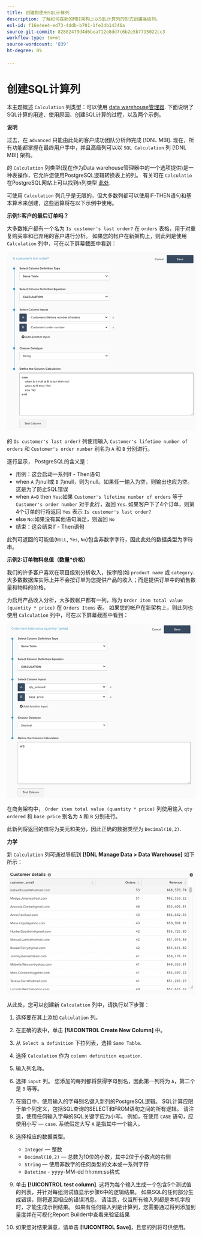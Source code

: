 ```yaml
---
title: 创建和使用SQL计算列
description: 了解如何在新的MBI架构上以SQL计算列的形式创建高级列。
exl-id: f16e4ee4-ed73-4ddb-b701-1fe3db14346a
source-git-commit: 82882479d4d6bea712e8dd7c6b2e5b7715022cc3
workflow-type: tm+mt
source-wordcount: '839'
ht-degree: 0%

---
```


# 创建SQL计算列

本主题概述 `Calculation` 列类型：可以使用 [data warehouse管理器](../data-warehouse-mgr/tour-dwm.md). 下面说明了SQL计算的用途、使用原因、创建SQL计算的过程，以及两个示例。

**说明**

过去，在 `advanced` 只能由此处的客户成功团队分析师完成 [!DNL MBI]. 现在，所有功能都掌握在最终用户手中，并且高级列可以以 `SQL Calculation` 列 [!DNL MBI] 架构。

的 `Calculation` 列类型(现在作为Data warehouse管理器中的一个选项提供)是一种表操作，它允许您使用PostgreSQL逻辑转换表上的列。 有关可在 `Calculatio`在PostgreSQL网站上可以找到n列类型 [此处](https://www.postgresql.org/docs/9.6/static/functions.html).

可使用 `Calculation` 列几乎是无限的，但大多数列都可以使用IF-THEN语句和基本算术来创建，这些运算将在以下示例中使用。

**示例1:客户的最后订单吗？**

大多数帐户都有一个名为 `Is customer's last order?` 在 `orders` 表格，用于对重复购买率和已弃用的客户进行分析。 如果您的帐户在新架构上，则此列是使用 `Calculation` 列中，可在以下屏幕截图中看到：

![](../../assets/Is_customer_s_last_order.png)

的 `Is customer's last order?` 列使用输入 `Customer's lifetime number of orders` 和 `Customer's order number` 别名为 `A` 和 `B` 分别进行。

逐行显示， PostgreSQL的含义是：

* 用例：这会启动一系列If - Then语句
* when `A` 为null或 `B` 为null，则为null。如果任一输入为空，则输出也应为空。 这是为了防止SQL错误
* when `A=B` then `Yes`:如果 `Customer's lifetime number of orders` 等于 `Customer's order number` 对于此行，返回 `Yes`. 如果客户下了4个订单，则第4个订单的行将返回 `Yes` 表示 `Is customer's last order?`
* else `No`:如果没有其他语句满足，则返回 `No`
* 结束：这会结束If - Then语句

此列可返回的可能值(`NULL`, `Yes`, `No`)包含非数字字符，因此此处的数据类型为字符串。

**示例2:订单物料总值（数量*价格）**

我们的许多客户喜欢在项目级别分析收入，按字段(如 `product name` 或 `category`. 大多数数据库实际上并不会按订单为您提供产品的收入；而是提供订单中的销售数量和物料的价格。

为启用产品收入分析，大多数帐户都有一列，称为 `Order item total value (quantity * price)` 在 `Orders Items` 表。 如果您的帐户在新架构上，则此列也使用 `Calculation` 列中，可在以下屏幕截图中看到：

![](../../assets/Order_item_total_value.png)

在商务架构中， `Order item total value (quantity * price)` 列使用输入 `qty ordered` 和 `base price` 别名为 `A` 和 `B` 分别进行。

此新列将返回的值将为美元和美分，因此正确的数据类型为 `Decimal(10,2)`.

**力学**

新 `Calculation` 列可通过导航到 **[!DNL Manage Data > Data Warehouse]** 如下所示：

![](../../assets/blobid2.png)

从此处，您可以创建新 `Calculation` 列中，请执行以下步骤：

1. 选择要在其上添加 `Calculation` 列。
1. 在正确的表中，单击 **[!UICONTROL Create New Column]** 中。
1. 从 `Select a definition` 下拉列表，选择 `Same Table`.
1. 选择 `Calculation` 作为 `column definition equation`.
1. 输入列名称。
1. 选择 `input` 列。 您添加的每列都将获得字母别名，因此第一列将为 `A`，第二个是 `B` 等等。
1. 在窗口中，使用输入的字母别名键入新列的PostgreSQL逻辑。 SQL计算应限于单个列定义，包括SQL查询的SELECT和FROM语句之间的所有逻辑。 请注意，使用任何输入字母的SQL关键字应为小写。 例如，在使用 `CASE` 语句，应使用小写 —  `case`. 系统假定大写 `A` 是指其中一个输入。
1. 选择相应的数据类型。
   * `Integer`  — 整数
   * `Decimal(10,2)`  — 总数为10位的小数，其中2位于小数点的右侧
   * `String`  — 使用非数字的任何类型的文本或一系列字符
   * `Datetime` - yyyy-MM-dd hh:mm:ss格式

1. 单击 **[!UICONTROL test column]**. 这将为每个输入生成一个包含5个测试值的列表，并针对每组测试值显示步骤6中的逻辑结果。 如果SQL的任何部分生成错误，则将返回相应的错误消息。 请注意，仅当所有输入列都是本机字段时，才能生成示例结果。 如果有任何输入列是计算列，您需要通过将列添加到量度并在可视化Report Builder中查看来验证结果
1. 如果您对结果满意，请单击 **[!UICONTROL Save]**，且您的列将可供使用。
